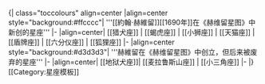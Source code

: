 <br clear="all" />
{| class="toccolours" align=center
|align=center style="background:#ffcccc"| 
'''[[約翰·赫維留]][[1690年]]在《赫维留星图》中新创的星座'''
|-
|align=center| [[猎犬座]] | [[蝎虎座]] | [[小狮座]] | [[天猫座]] | [[盾牌座]] | [[六分仪座]] | [[狐狸座]]
|-
|align=center style="background:#d3d3d3"| 
'''赫維留在《赫维留星图》中创立，但后来被废弃的星座'''
|-
|align=center| [[地狱犬座]]| [[麦拉鲁斯山座]] | [[小三角座]]
|-
|}<noinclude>[[Category:星座模板]]</noinclude>